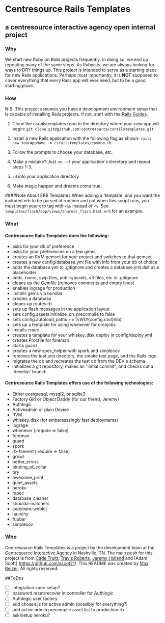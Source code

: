 # Centresource Rails Templates
## a centresource interactive agency open internal project

### Why
We start new Ruby on Rails projects frequently. In doing so, we end up
repeating many of the same steps. As Rubyists, we are always looking for
ways to DRY things up. This project is intended to serve as a starting
place for new Rails applications. Perhaps most importantly, it is
**NOT** supposed to cover everything that every Rails
app will ever need, but to be a good starting place.


### How
N.B. This project assumes you have a development environment setup that
is capable of installing Rails projects. If not, start with the [Rails
Guides](http://guides.rubyonrails.org/getting_started.html "Rails Guides").

1. Clone the csrailstemplates repo to the directory where your new app
   will begin:
        ```git clone git@github.com:centresource/csrailstemplates.git```

2. Install a new Rails applicaiton with the following flag as shown:
        ```rails new YourAppName -m csrailstemplates/common.rb```

3. Follow the prompts to choose your database, etc.

4. Make a mistake? Just ```rm -rf``` your application's directory and
   repeat steps 1-3.

5. ```cd``` into your application directory

6. Make magic happen and dreams come true.

####Note About ERB Templates
When adding a 'template' and you want the included erb to be parsed at runtime and not when this script runs, you must begin your erb tag with `<&&` instead of `<%`.  See `templates/flash/app/views/shared/_flash.html.erb` for an example.

### What
#### Centresource Rails Templates does the following:

+ asks for your db of preference
+ asks for your preferences on a few gems
+ creates an RVM gemset for your project and switches to that gemset
+ creates a new config/database.yml file with info from your db of
choice
+ adds the database.yml to .gitignore and creates a database.yml.dist as
a placeholder
+ adds .rvmrc, swp files, public/assets, s3 files, etc to .gitignore
+ cleans up the Gemfile (removes comments and empty lines)
+ enables lograge for production
+ installs gems via bundler
+ creates a database
+ cleans up routes.rb
+ sets up flash messages in the application layout
+ sets config.assets.initialize_on_precompile to false
+ sets config.autoload_paths += %W(\#{config.root}/lib)
+ sets up a template for using whenever for cronjobs
+ installs rspec
+ creates a template for your whiskey_disk deploy in config/deploy.yml
+ creates Procfile for foreman
+ starts guard
+ creates a new spec_helper with spork and simplecov
+ removes the test unit directory, the smoke test page, and the Rails
logo.
+ migrates the db and recreates the test db from the DEV's schema
+ initializes a git repository, makes an "initial commit", and checks
out a 'develop' branch



#### Centresource Rails Templates offers use of the following technologies:

+  Either postgresql, mysql2, or sqlite3
+  Factory Girl or Object Daddy (for our friend, Jeremy)
+  Authlogic
+  Activeadmin or plain Devise
+  RVM
+  whiskey_disk (for embarasssingly fast deployments)
+  lograge
+  whenever (:require => false)
+  foreman
+  guard
+  spork
+  rb-fsevent (:require => false)
+  growl
+  better_errors
+  binding\_of\_collar
+  pry
+  awesome_print
+  quiet_assets
+  heroku
+  rspec
+  database_cleaner
+  shoulda-matchers
+  capybara-webkit
+  launchy
+  fuubar
+  simplecov


### Who

Centresource Rails Templates is a project by the development team at the
[Centresource Interactive Agency](http://www.centresource.com/
"Centresource.com") in Nashville, TN. The main push for this
project is from [Cade Truitt](https://github.com/cade), [Travis
Roberts](https://github.com/travisr), [Jeremy
Holland](https://github.com/awebneck) and [Adam Scott] (https://github.com/ascot21). This README was created by [Max
Beizer](https://github.com/maxbeizer). All rights reserved.

##ToDos
- [ ] integration spec setup?
- [ ] password reset/recover in controller for Authlogic
- [ ] Authlogic user factory
- [ ] add chosen.js for active admin (possibly for everything?)
- [ ] add active admin precompile asset list to production.rb
- [ ] ask/setup heroku?
